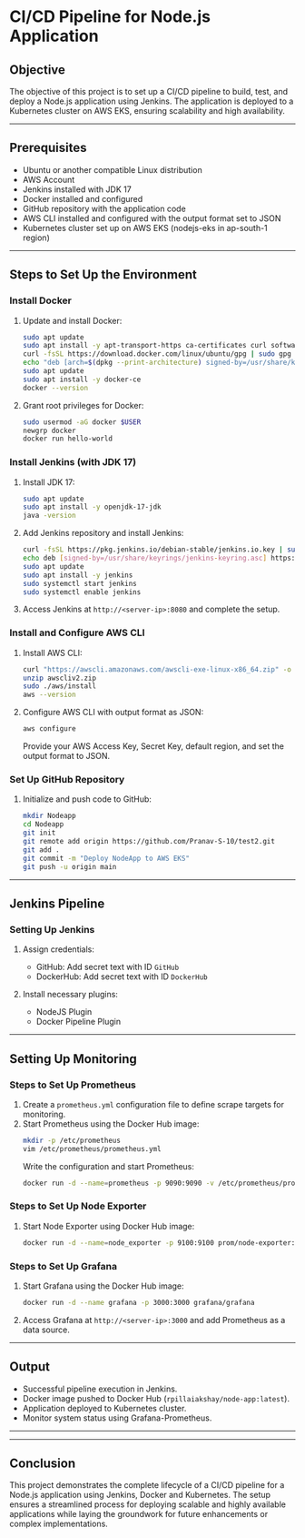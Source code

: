 # CI/CD Pipeline for Node.js Application

## Objective
The objective of this project is to set up a CI/CD pipeline to build, test, and deploy a Node.js application using Jenkins. The application is deployed to a Kubernetes cluster on AWS EKS, ensuring scalability and high availability.

---

## Prerequisites

- Ubuntu or another compatible Linux distribution
- AWS Account
- Jenkins installed with JDK 17
- Docker installed and configured
- GitHub repository with the application code
- AWS CLI installed and configured with the output format set to JSON
- Kubernetes cluster set up on AWS EKS (nodejs-eks in ap-south-1 region)

---

## Steps to Set Up the Environment

### Install Docker
1. Update and install Docker:
   ```bash
   sudo apt update
   sudo apt install -y apt-transport-https ca-certificates curl software-properties-common
   curl -fsSL https://download.docker.com/linux/ubuntu/gpg | sudo gpg --dearmor -o /usr/share/keyrings/docker-archive-keyring.gpg
   echo "deb [arch=$(dpkg --print-architecture) signed-by=/usr/share/keyrings/docker-archive-keyring.gpg] https://download.docker.com/linux/ubuntu $(lsb_release -cs) stable" | sudo tee /etc/apt/sources.list.d/docker.list > /dev/null
   sudo apt update
   sudo apt install -y docker-ce
   docker --version
   ```
2. Grant root privileges for Docker:
   ```bash
   sudo usermod -aG docker $USER
   newgrp docker
   docker run hello-world
   ```

### Install Jenkins (with JDK 17)
1. Install JDK 17:
   ```bash
   sudo apt update
   sudo apt install -y openjdk-17-jdk
   java -version
   ```
2. Add Jenkins repository and install Jenkins:
   ```bash
   curl -fsSL https://pkg.jenkins.io/debian-stable/jenkins.io.key | sudo tee /usr/share/keyrings/jenkins-keyring.asc > /dev/null
   echo deb [signed-by=/usr/share/keyrings/jenkins-keyring.asc] https://pkg.jenkins.io/debian-stable binary/ | sudo tee /etc/apt/sources.list.d/jenkins.list > /dev/null
   sudo apt update
   sudo apt install -y jenkins
   sudo systemctl start jenkins
   sudo systemctl enable jenkins
   ```
3. Access Jenkins at `http://<server-ip>:8080` and complete the setup.

### Install and Configure AWS CLI
1. Install AWS CLI:
   ```bash
   curl "https://awscli.amazonaws.com/awscli-exe-linux-x86_64.zip" -o "awscliv2.zip"
   unzip awscliv2.zip
   sudo ./aws/install
   aws --version
   ```
2. Configure AWS CLI with output format as JSON:
   ```bash
   aws configure
   ```
   Provide your AWS Access Key, Secret Key, default region, and set the output format to JSON.

### Set Up GitHub Repository

1. Initialize and push code to GitHub:
   ```bash
   mkdir Nodeapp
   cd Nodeapp
   git init
   git remote add origin https://github.com/Pranav-S-10/test2.git
   git add .
   git commit -m "Deploy NodeApp to AWS EKS"
   git push -u origin main
   ```

---

## Jenkins Pipeline

### Setting Up Jenkins
1. Assign credentials:
   - GitHub: Add secret text with ID `GitHub`
   - DockerHub: Add secret text with ID `DockerHub`

2. Install necessary plugins:
   - NodeJS Plugin
   - Docker Pipeline Plugin

---

## Setting Up Monitoring

### Steps to Set Up Prometheus
1. Create a `prometheus.yml` configuration file to define scrape targets for monitoring.
2. Start Prometheus using the Docker Hub image:
   ```bash
   mkdir -p /etc/prometheus
   vim /etc/prometheus/prometheus.yml
   ```
   Write the configuration and start Prometheus:
   ```bash
   docker run -d --name=prometheus -p 9090:9090 -v /etc/prometheus/prometheus.yml:/etc/prometheus/prometheus.yml prom/prometheus:latest
   ```

### Steps to Set Up Node Exporter
1. Start Node Exporter using Docker Hub image:
   ```bash
   docker run -d --name=node_exporter -p 9100:9100 prom/node-exporter:latest
   ```

### Steps to Set Up Grafana
1. Start Grafana using the Docker Hub image:
   ```bash
   docker run -d --name grafana -p 3000:3000 grafana/grafana
   ```
2. Access Grafana at `http://<server-ip>:3000` and add Prometheus as a data source.

---

## Output

- Successful pipeline execution in Jenkins.
- Docker image pushed to Docker Hub (`rpillaiakshay/node-app:latest`).
- Application deployed to Kubernetes cluster.
- Monitor system status using Grafana-Prometheus.

---

---

## Conclusion
This project demonstrates the complete lifecycle of a CI/CD pipeline for a Node.js application using Jenkins, Docker and Kubernetes. The setup ensures a streamlined process for deploying scalable and highly available applications while laying the groundwork for future enhancements or complex implementations.
